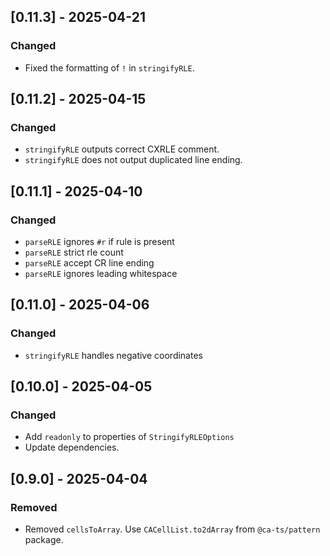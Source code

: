 ## [0.11.3] - 2025-04-21

### Changed

- Fixed the formatting of `!` in `stringifyRLE`.

## [0.11.2] - 2025-04-15

### Changed

- `stringifyRLE` outputs correct CXRLE comment.
- `stringifyRLE` does not output duplicated line ending.

## [0.11.1] - 2025-04-10

### Changed

- `parseRLE` ignores `#r` if rule is present
- `parseRLE` strict rle count
- `parseRLE` accept CR line ending
- `parseRLE` ignores leading whitespace

## [0.11.0] - 2025-04-06

### Changed

- `stringifyRLE` handles negative coordinates

## [0.10.0] - 2025-04-05

### Changed

- Add `readonly` to properties of `StringifyRLEOptions`
- Update dependencies.

## [0.9.0] - 2025-04-04

### Removed

- Removed `cellsToArray`. Use `CACellList.to2dArray` from `@ca-ts/pattern`
  package.
